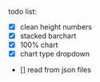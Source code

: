 todo list:

- [x] clean height numbers
- [x] stacked barchart
- [x] 100% chart
- [x] chart type dropdown
- [] read from json files
